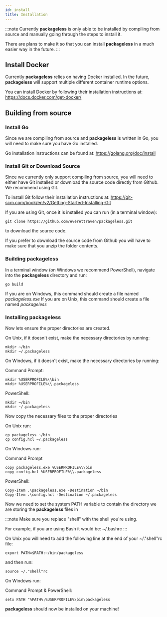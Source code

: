 ```yaml
---
id: install
title: Installation
---
```


:::note
Currently **packageless** is only able to be installed by compiling from source and manually going through the steps to install it.

There are plans to make it so that you can install **packageless** in a much easier way in the future.
:::

## Install Docker
Currently **packageless** relies on having Docker installed. In the future, **packageless** will support multiple different container runtime options.

You can install Docker by following their installation instructions at: https://docs.docker.com/get-docker/

## Building from source
### Install Go
Since we are compiling from source and **packageless** is written in Go, you will need to make sure you have Go installed.

Go installation instructions can be found at: https://golang.org/doc/install

### Install Git or Download Source
Since we currently only support compiling from source, you will need to either have Git installed or download the source code directly from Github. We recommend using Git.

To install Git follow their installation instructions at: https://git-scm.com/book/en/v2/Getting-Started-Installing-Git

If you are using Git, once it is installed you can run (in a terminal window): 
```
git clone https://github.com/everettraven/packageless.git
```
to download the source code.

If you prefer to download the source code from Github you will have to make sure that you unzip the folder contents.

### Building packageless
In a terminal window (on Windows we recommend PowerShell), navigate into the **packageless** directory and run:
```
go build
```
If you are on Windows, this command should create a file named *packageless.exe*
If you are on Unix, this command should create a file named *packageless*

### Installing packageless
Now lets ensure the proper directories are created.

On Unix, if it doesn't exist, make the necessary directories by running:
```
mkdir ~/bin
mkdir ~/.packageless
```
On Windows, if it doesn't exist, make the necessary directories by running:

Command Prompt:
```
mkdir %USERPROFILE%\\bin
mkdir %USERPROFILE%\\.packageless
```
PowerShell:
```
mkdir ~/bin
mkdir ~/.packageless
```

Now copy the necessary files to the proper directories

On Unix run:
```
cp packageless ~/bin
cp config.hcl ~/.packageless
```

On Windows run:

Command Prompt
```
copy packageless.exe %USERPROFILE%\\bin
copy config.hcl %USERPROFILE%\\.packageless
```
PowerShell:
```
Copy-Item .\packageless.exe -Destination ~/bin
Copy-Item .\config.hcl -Destination ~/.packageless
```

Now we need to set the system PATH variable to contain the directory we are storing the **packageless** files in

:::note
Make sure you replace "shell" with the shell you're using.

For example, if you are using Bash it would be:
~/.bashrc
:::

On Unix you will need to add the following line at the end of your ~/."shell"rc file:
```
export PATH=$PATH:~/bin/packageless
```
and then run:
```
source ~/."shell"rc
```

On Windows run:

Command Prompt & PowerShell:
```
setx PATH "%PATH%;%USERPROFILE%\bin\packageless
```

**packageless** should now be installed on your machine!
